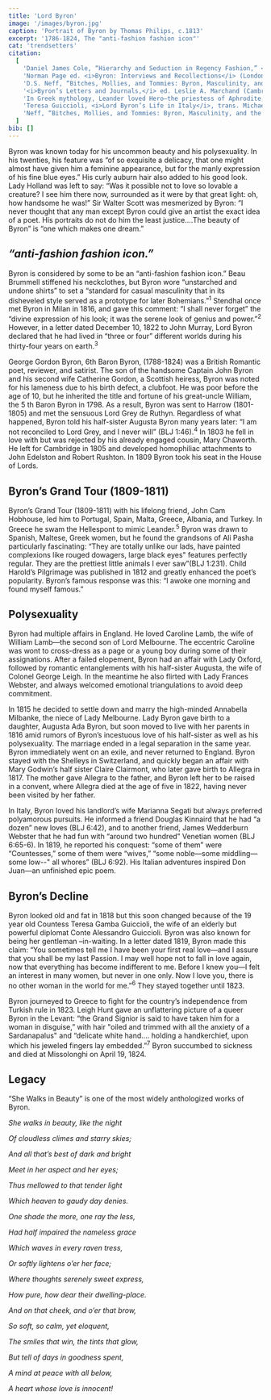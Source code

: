 ```yaml
---
title: 'Lord Byron'
image: '/images/byron.jpg'
caption: 'Portrait of Byron by Thomas Philips, c.1813'
excerpt: '1786-1824, The "anti-fashion fashion icon"'
cat: 'trendsetters'
citation:
  [
    'Daniel James Cole, “Hierarchy and Seduction in Regency Fashion,” <i>Persuasions-On-Line 33.1</i> (2012): n.p.',
    'Norman Page ed. <i>Byron: Interviews and Recollections</i> (London: Macmillan, 1985), 80-82.',
    'D.S. Neff, “Bitches, Mollies, and Tommies: Byron, Masculinity, and the History of Sexualities,” <i>Journal of the History of Sexuality</i> 11.3 (2000): 396.',
    '<i>Byron’s Letters and Journals,</i> ed. Leslie A. Marchand (Cambridge: Harvard University Press, 1973-82). All quotations from Byron’s letters and journals will hereafter as BLJ.',
    'In Greek mythology, Leander loved Hero—the priestess of Aphrodite, and would swim the Hellespont to be with her at night daily. The forbidden love was discovered and the lovebirds both died later.',
    'Teresa Guiccioli, <i>Lord Byron’s Life in Italy</i>, trans. Michael Rees, ed. Peter Cochran (Newark: University of Delaware Press, 2005), 9.',
    'Neff, “Bitches, Mollies, and Tommies: Byron, Masculinity, and the History of Sexualities,” 438.',
  ]
bib: []
---
```


<!-- @format -->

Byron was known today for his uncommon beauty and his polysexuality. In his twenties, his feature was “of so exquisite a delicacy, that one might almost have given him a feminine appearance, but for the manly expression of his fine blue eyes.” His curly auburn hair also added to his good look. Lady Holland was left to say: “Was it possible not to love so lovable a creature? I see him there now, surrounded as it were by that great light: oh, how handsome he was!” Sir Walter Scott was mesmerized by Byron: “I never thought that any man except Byron could give an artist the exact idea of a poet. His portraits do not do him the least justice….The beauty of Byron” is “one which makes one dream.”

## _“anti-fashion fashion icon.”_

Byron is considered by some to be an “anti-fashion fashion icon.” Beau Brummell stiffened his neckclothes, but Byron wore “unstarched and undone shirts” to set a “standard for casual masculinity that in its disheveled style served as a prototype for later Bohemians.”<sup>1</sup> Stendhal once met Byron in Milan in 1816, and gave this comment: “I shall never forget” the “divine expression of his look; it was the serene look of genius and power.”<sup>2</sup> However, in a letter dated December 10, 1822 to John Murray, Lord Byron declared that he had lived in “three or four” different worlds during his thirty-four years on earth.<sup>3</sup>

George Gordon Byron, 6th Baron Byron, (1788-1824) was a British Romantic poet, reviewer, and satirist. The son of the handsome Captain John Byron and his second wife Catherine Gordon, a Scottish heiress, Byron was noted for his lameness due to his birth defect, a clubfoot. He was poor before the age of 10, but he inherited the title and fortune of his great-uncle William, the 5 th Baron Byron in 1798. As a result, Byron was sent to Harrow (1801-1805) and met the sensuous Lord Grey de Ruthyn. Regardless of what happened, Byron told his half-sister Augusta Byron many years later: “I am not reconciled to Lord Grey, and I never will” (BLJ 1:46).<sup>4</sup> In 1803 he fell in love with but was rejected by his already engaged cousin, Mary Chaworth. He left for Cambridge in 1805 and developed homophiliac attachments to John Edelston and Robert Rushton. In 1809 Byron took his seat in the House of Lords.

## Byron’s Grand Tour (1809-1811)

Byron’s Grand Tour (1809-1811) with his lifelong friend, John Cam Hobhouse, led him to Portugal, Spain, Malta, Greece, Albania, and Turkey. In Greece he swam the Hellespont to mimic Leander.<sup>5</sup> Byron was drawn to Spanish, Maltese, Greek women, but he found the grandsons of Ali Pasha particularly fascinating: “They are totally unlike our lads, have painted complexions like rouged dowagers, large black eyes" features perfectly regular. They are the prettiest little animals I ever saw”(BLJ 1:231). Child Harold’s Pilgrimage was published in 1812 and greatly enhanced the poet’s popularity. Byron’s famous response was this: “I awoke one morning and found myself famous.”

## Polysexuality

Byron had multiple affairs in England. He loved Caroline Lamb, the wife of William Lamb—the second son of Lord Melbourne. The eccentric Caroline was wont to cross-dress as a page or a young boy during some of their assignations. After a failed elopement, Byron had an affair with Lady Oxford, followed by romantic entanglements with his half-sister Augusta, the wife of Colonel George Leigh. In the meantime he also flirted with Lady Frances Webster, and always welcomed emotional triangulations to avoid deep commitment.

In 1815 he decided to settle down and marry the high-minded Annabella Milbanke, the niece of Lady Melbourne. Lady Byron gave birth to a daughter, Augusta Ada Byron, but soon moved to live with her parents in 1816 amid rumors of Byron’s incestuous love of his half-sister as well as his polysexuality. The marriage ended in a legal separation in the same year. Byron immediately went on an exile, and never returned to England. Byron stayed with the Shelleys in Switzerland, and quickly began an affair with Mary Godwin’s half sister Claire Clairmont, who later gave birth to Allegra in 1817. The mother gave Allegra to the father, and Byron left her to be raised in a convent, where Allegra died at the age of five in 1822, having never been visited by her father.

In Italy, Byron loved his landlord’s wife Marianna Segati but always preferred polyamorous pursuits. He informed a friend Douglas Kinnaird that he had “a dozen” new loves (BLJ 6:42), and to another friend, James Wedderburn Webster that he had fun with “around two hundred” Venetian women (BLJ 6:65-6). In 1819, he reported his conquest: “some of them” were “Countesses,” some of them were “wives,” “some noble—some middling—some low--" all whores” (BLJ 6:92). His Italian adventures inspired Don Juan—an unfinished epic poem.

## Byron’s Decline

Byron looked old and fat in 1818 but this soon changed because of the 19 year old Countess Teresa Gamba Guiccioli, the wife of an elderly but powerful diplomat Conte Alessandro Guiccioli. Byron was also known for being her gentleman –in-waiting. In a letter dated 1819, Byron made this claim: “You sometimes tell me I have been your first real love—and I assure that you shall be my last Passion. I may well hope not to fall in love again, now that everything has become indifferent to me. Before I knew you—I felt an interest in many women, but never in one only. Now I love you, there is no other woman in the world for me.”<sup>6</sup> They stayed together until 1823.

Byron journeyed to Greece to fight for the country’s independence from Turkish rule in 1823. Leigh Hunt gave an unflattering picture of a queer Byron in the Levant: “the Grand Signior is said to have taken him for a woman in disguise,” with hair "oiled and trimmed with all the anxiety of a Sardanapalus" and “delicate white hand…. holding a handkerchief, upon which his jeweled fingers lay embedded.”<sup>7</sup> Byron succumbed to sickness and died at Missolonghi on April 19, 1824.

## Legacy

“She Walks in Beauty” is one of the most widely anthologized works of Byron.

_She walks in beauty, like the night_

_Of cloudless climes and starry skies;_

_And all that’s best of dark and bright_

_Meet in her aspect and her eyes;_

_Thus mellowed to that tender light_

_Which heaven to gaudy day denies._

_One shade the more, one ray the less,_

_Had half impaired the nameless grace_

_Which waves in every raven tress,_

_Or softly lightens o’er her face;_

_Where thoughts serenely sweet express,_

_How pure, how dear their dwelling-place._

_And on that cheek, and o’er that brow,_

_So soft, so calm, yet eloquent,_

_The smiles that win, the tints that glow,_

_But tell of days in goodness spent,_

_A mind at peace with all below,_

_A heart whose love is innocent!_
